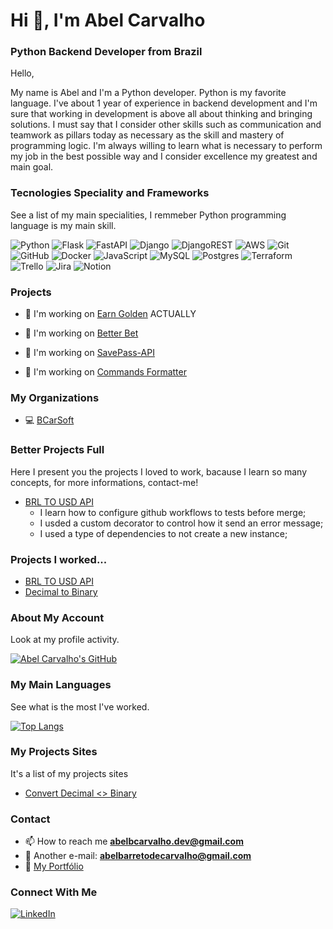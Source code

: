 <h1 align="left">Hi 👋, I'm Abel Carvalho</h1>
<h3 align="left">Python Backend Developer from Brazil</h3>

Hello,

My name is Abel and I'm a Python developer. Python is my favorite language. I've about 1 year of experience in backend development and I'm sure that working in development is above all about thinking and bringing solutions. I must say that I consider other skills such as communication and teamwork as pillars today as necessary as the skill and mastery of programming logic. I'm always willing to learn what is necessary to perform my job in the best possible way and I consider excellence my greatest and main goal.

### Tecnologies Speciality and Frameworks
See a list of my main specialities, I remmeber Python programming language is my main skill.

![Python](https://img.shields.io/badge/python-3670A0?style=for-the-badge&logo=python&logoColor=ffdd54) ![Flask](https://img.shields.io/badge/flask-%23000.svg?style=for-the-badge&logo=flask&logoColor=white) ![FastAPI](https://img.shields.io/badge/FastAPI-005571?style=for-the-badge&logo=fastapi) ![Django](https://img.shields.io/badge/django-%23092E20.svg?style=for-the-badge&logo=django&logoColor=white) ![DjangoREST](https://img.shields.io/badge/DJANGO-REST-ff1709?style=for-the-badge&logo=django&logoColor=white&color=ff1709&labelColor=gray) ![AWS](https://img.shields.io/badge/AWS-%23FF9900.svg?style=for-the-badge&logo=amazon-aws&logoColor=white) ![Git](https://img.shields.io/badge/git-%23F05033.svg?style=for-the-badge&logo=git&logoColor=white) ![GitHub](https://img.shields.io/badge/github-%23121011.svg?style=for-the-badge&logo=github&logoColor=white) ![Docker](https://img.shields.io/badge/docker-%230db7ed.svg?style=for-the-badge&logo=docker&logoColor=white) ![JavaScript](https://img.shields.io/badge/javascript-%23323330.svg?style=for-the-badge&logo=javascript&logoColor=%23F7DF1E) ![MySQL](https://img.shields.io/badge/mysql-%2300f.svg?style=for-the-badge&logo=mysql&logoColor=white) ![Postgres](https://img.shields.io/badge/postgres-%23316192.svg?style=for-the-badge&logo=postgresql&logoColor=white) ![Terraform](https://img.shields.io/badge/terraform-%235835CC.svg?style=for-the-badge&logo=terraform&logoColor=white) ![Trello](https://img.shields.io/badge/Trello-%23026AA7.svg?style=for-the-badge&logo=Trello&logoColor=white) ![Jira](https://img.shields.io/badge/jira-%230A0FFF.svg?style=for-the-badge&logo=jira&logoColor=white) ![Notion](https://img.shields.io/badge/Notion-%23000000.svg?style=for-the-badge&logo=notion&logoColor=white) 

### Projects

- 🔭 I'm working on [Earn Golden](https://github.com/abelbarreto-dev/earn-golden) ACTUALLY

- 🔭 I'm working on [Better Bet](https://github.com/abelbarreto-dev/better-bet)
- 🔭 I'm working on [SavePass-API](https://github.com/abelbarreto-dev/savepass-api)
- 🔭 I'm working on [Commands Formatter](https://github.com/abelbarreto-dev/commads-formatter)

### My Organizations

- 💻 [BCarSoft](https://github.com/bcarsoft)

### Better Projects Full
Here I present you the projects I loved to work, bacause I learn so many concepts, for more informations, contact-me!
- [BRL TO USD API](https://github.com/abelbarreto-dev/brl-usd-api)
  - I learn how to configure github workflows to tests before merge;
  - I usded a custom decorator to control how it send an error message;
  - I used a type of dependencies to not create a new instance;

### Projects I worked...

- [BRL TO USD API](https://github.com/abelbarreto-dev/brl-usd-api)
- [Decimal to Binary](https://github.com/abelbarreto-dev/convert-dec-bin)

### About My Account
Look at my profile activity.

[![Abel Carvalho's GitHub](https://github-readme-stats.vercel.app/api?username=abelbarreto-dev&show_icons=true&theme=dark)](https://github.com/anuraghazra/github-readme-stats)

### My Main Languages
See what is the most I've worked.

[![Top Langs](https://github-readme-stats.vercel.app/api/top-langs/?username=abelbarreto-dev&layout=compact&hide=Jupyter%20Notebook&theme=dark)](https://github.com/anuraghazra/github-readme-stats)

### My Projects Sites
It's a list of my projects sites

- [Convert Decimal <> Binary](https://abelbarreto-dev.github.io/convert-dec-bin)

### Contact

- 📫 How to reach me **abelbcarvalho.dev@gmail.com**
- 📧 Another e-mail: **abelbarretodecarvalho@gmail.com**
- 🔗 [My Portfólio](https://abelbarreto-dev.github.io/)

### Connect With Me

[![LinkedIn](https://img.shields.io/badge/linkedin-%230077B5.svg?style=for-the-badge&logo=linkedin&logoColor=white)](https://www.linkedin.com/in/abelcarvalho/)
